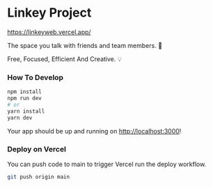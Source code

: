 # Linkey Project

https://linkeyweb.vercel.app/

The space you talk with friends and team members. 🙌

Free, Focused, Efficient And Creative. 💡

### How To Develop

```bash
npm install
npm run dev
# or
yarn install
yarn dev
```

Your app should be up and running on [http://localhost:3000](http://localhost:3000)!

### Deploy on Vercel

You can push code to main to trigger Vercel run the deploy workflow.

```bash
git push origin main
```
